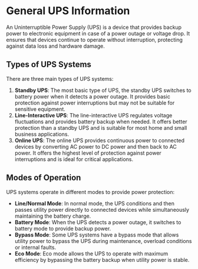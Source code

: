 # General UPS Information

An Uninterruptible Power Supply (UPS) is a device that provides backup power to electronic equipment in case of a power outage or voltage drop. It ensures that devices continue to operate without interruption, protecting against data loss and hardware damage.

## Types of UPS Systems

There are three main types of UPS systems:

1. **Standby UPS**: The most basic type of UPS, the standby UPS switches to battery power when it detects a power outage. It provides basic protection against power interruptions but may not be suitable for sensitive equipment.
2. **Line-Interactive UPS**: The line-interactive UPS regulates voltage fluctuations and provides battery backup when needed. It offers better protection than a standby UPS and is suitable for most home and small business applications.
3. **Online UPS**: The online UPS provides continuous power to connected devices by converting AC power to DC power and then back to AC power. It offers the highest level of protection against power interruptions and is ideal for critical applications.

## Modes of Operation

UPS systems operate in different modes to provide power protection:

- **Line/Normal Mode**: In normal mode, the UPS conditions and then passes utility power directly to connected devices while simultaneously maintaining the battery charge.
- **Battery Mode**: When the UPS detects a power outage, it switches to battery mode to provide backup power.
- **Bypass Mode**: Some UPS systems have a bypass mode that allows utility power to bypass the UPS during maintenance, overload conditions or internal faults.
- **Eco Mode**: Eco mode allows the UPS to operate with maximum efficiency by bypassing the battery backup when utility power is stable.

